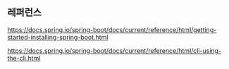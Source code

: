 


## 레퍼런스 ##

https://docs.spring.io/spring-boot/docs/current/reference/html/getting-started-installing-spring-boot.html

https://docs.spring.io/spring-boot/docs/current/reference/html/cli-using-the-cli.html
